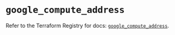 # `google_compute_address`

Refer to the Terraform Registry for docs: [`google_compute_address`](https://registry.terraform.io/providers/hashicorp/google-beta/5.19.0/docs/resources/google_compute_address).
